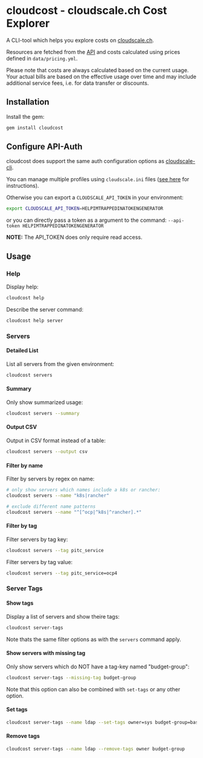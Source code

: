 # cloudcost - cloudscale.ch Cost Explorer

A CLI-tool which helps you explore costs on [cloudscale.ch](https://www.cloudscale.ch).

Resources are fetched from the [API](https://www.cloudscale.ch/en/api/v1) and costs calculated using prices defined in `data/pricing.yml`.

Please note that costs are always calculated based on the current usage.
Your actual bills are based on the effective usage over time and may include additional service fees, i.e. for data transfer or discounts.  

## Installation

Install the gem:

```sh
gem install cloudcost
```

## Configure API-Auth

cloudcost does support the same auth configuration options as [cloudscale-cli](https://cloudscale-ch.github.io/cloudscale-cli/).

You can manage multiple profiles using `cloudscale.ini` files ([see here](https://cloudscale-ch.github.io/cloudscale-cli/auth/) for instructions). 


Otherwise you can export a `CLOUDSCALE_API_TOKEN` in your environment:

```sh
export CLOUDSCALE_API_TOKEN=HELPIMTRAPPEDINATOKENGENERATOR
```

or you can directly pass a token as a argument to the command: `--api-token HELPIMTRAPPEDINATOKENGENERATOR`

**NOTE:** The API_TOKEN does only require read access.

## Usage

### Help

Display help:

```sh
cloudcost help
```

Describe the server command:

```sh
cloudcost help server
```

### Servers

#### Detailed List

List all servers from the given environment:

```sh
cloudcost servers
```

#### Summary

Only show summarized usage:

```sh
cloudcost servers --summary
```

#### Output CSV

Output in CSV format instead of a table:

```sh
cloudcost servers --output csv
```

#### Filter by name

Filter by servers by regex on name:

```sh
# only show servers which names include a k8s or rancher:
cloudcost servers --name "k8s|rancher"

# exclude different name patterns
cloudcost servers --name "^[^ocp|^k8s|^rancher].*"
```

#### Filter by tag

Filter servers by tag key:

```sh
cloudcost servers --tag pitc_service
```

Filter servers by tag value:

```sh
cloudcost servers --tag pitc_service=ocp4
```

### Server Tags

#### Show tags

Display a list of servers and show theire tags:

```sh
cloudcost server-tags
```

Note thats the same filter options as with the `servers` command apply.

#### Show servers with missing tag

Only show servers which do NOT have a tag-key named "budget-group":

```sh
cloudcost server-tags --missing-tag budget-group
```

Note that this option can also be combined with `set-tags` or any other option.

#### Set tags

```sh
cloudcost server-tags --name ldap --set-tags owner=sys budget-group=base-infrastructure
```

#### Remove tags

```sh
cloudcost server-tags --name ldap --remove-tags owner budget-group
```
